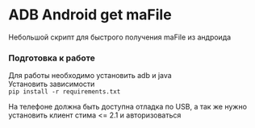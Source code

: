 # ADB Android get maFile

Небольшой скрипт для быстрого получения maFile из андроида

### Подготовка к работе

Для работы необходимо установить adb и java   
Установить зависимости   
``` pip install -r requirements.txt ```

На телефоне должна быть доступна отладка по USB, а так же нужно установить клиент стима <= 2.1 и авторизоваться

